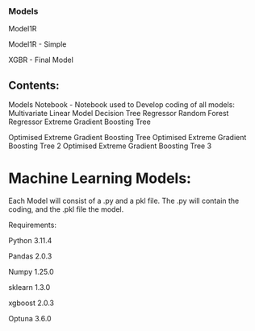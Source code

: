 ### Models

Model1R

Model1R - Simple

XGBR - Final Model

## Contents:

Models Notebook - Notebook used to Develop coding of all models:
Multivariate Linear Model
Decision Tree Regressor
Random Forest Regressor
Extreme Gradient Boosting Tree

Optimised Extreme Gradient Boosting Tree
Optimised Extreme Gradient Boosting Tree 2
Optimised Extreme Gradient Boosting Tree 3

# Machine Learning Models:

Each Model will consist of a .py and a pkl file.
The .py will contain the coding, and the .pkl file the model.

Requirements: 

Python 3.11.4

Pandas 2.0.3

Numpy 1.25.0

sklearn 1.3.0

xgboost 2.0.3

Optuna 3.6.0





